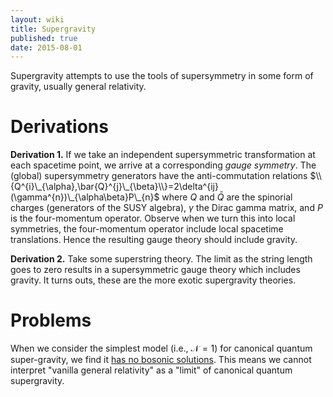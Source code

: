 ```yaml
---
layout: wiki
title: Supergravity
published: true
date: 2015-08-01
---
```


Supergravity attempts to use the tools of supersymmetry in some form of
gravity, usually general relativity.

# Derivations

**Derivation 1.** If we take an independent supersymmetric
transformation at each spacetime point, we arrive at a corresponding
*gauge symmetry*. The (global) supersymmetry generators have the
anti-commutation relations
$\\{Q^{i}\_{\alpha},\bar{Q}^{j}\_{\beta}\\}=2\delta^{ij}(\gamma^{n})\_{\alpha\beta}P\_{n}$
where $Q$ and $\bar{Q}$ are the spinorial charges (generators of the
SUSY algebra), $\gamma$ the Dirac gamma matrix, and $P$ is the
four-momentum operator. Observe when we turn this into local symmetries,
the four-momentum operator include local spacetime translations. Hence
the resulting gauge theory should include gravity. 

**Derivation 2.** Take some superstring theory. The limit as the string
length goes to zero results in a supersymmetric gauge theory which
includes gravity. It turns outs, these are the more exotic supergravity
theories. 

# Problems

When we consider the simplest model (i.e., $\mathcal{N}=1$) for
canonical quantum super-gravity, we find it
[has no bosonic solutions](has-no-bosonic-solutions.html). 
This means we cannot interpret "vanilla general relativity" as a "limit"
of canonical quantum supergravity. 
